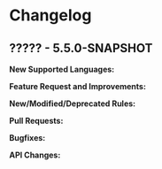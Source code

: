 # Changelog

## ????? - 5.5.0-SNAPSHOT

**New Supported Languages:**

**Feature Request and Improvements:**

**New/Modified/Deprecated Rules:**

**Pull Requests:**

**Bugfixes:**

**API Changes:**
